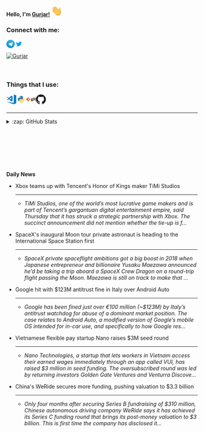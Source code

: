 #### Hello, I'm [Gurjar!](https://GurjarKing.github.io) <img src="https://raw.githubusercontent.com/ABSphreak/ABSphreak/master/gifs/Hi.gif" width="30px"></h2>


### Connect with me:

[<img align="left" alt="Gurjar | Telegram" width="22px" src="https://raw.githubusercontent.com/github/explore/80688e429a7d4ef2fca1e82350fe8e3517d3494d/topics/telegram/telegram.png" />][Telegram]
[<img align="left" alt="Gurjar | Twitter" width="22px" src="https://raw.githubusercontent.com/github/explore/80688e429a7d4ef2fca1e82350fe8e3517d3494d/topics/twitter/twitter.png" />][Twitter]
<br >
<br >
<a href="https://github.com/GurjarKing"><img src="https://komarev.com/ghpvc/?username=GurjarKing" alt="Gurjar" /></a> <br />
<br />
<br />
<!-- <br >

![](https://visitor-badge.glitch.me/badge?page_id=GurjarKing)

<br /> -->

### Things that I use:

[<img align="left" alt="Visual Studio Code" width="26px" src="https://raw.githubusercontent.com/github/explore/80688e429a7d4ef2fca1e82350fe8e3517d3494d/topics/visual-studio-code/visual-studio-code.png" />][VSCode]
[<img align="left" alt="Python" width="26px" src="https://raw.githubusercontent.com/github/explore/80688e429a7d4ef2fca1e82350fe8e3517d3494d/topics/python/python.png" />][Python]
[<img align="left" alt="Git" width="26px" src="https://raw.githubusercontent.com/github/explore/80688e429a7d4ef2fca1e82350fe8e3517d3494d/topics/git/git.png" />][Git]
[<img align="left" alt="GitHub" width="26px" src="https://raw.githubusercontent.com/github/explore/78df643247d429f6cc873026c0622819ad797942/topics/github/github.png" />][Github]

<br />
<br />

---
<details>
  <summary>:zap: GitHub Stats</summary>

<img align="left" alt="Gurjar's Github Stats" src="https://github-readme-stats.vercel.app/api?username=GurjarKing&show_icons=true&hide_border=true&count_private=true&include_all_commit=true&theme=algolia" />

</details>

<!-- ### 🔔 My latest tweet
<a href="https://twitter.com/Gurjar_King43" target="_blank">
	<img src="https://github.com/GurjarKing/GurjarKing/raw/master/tweet.png" width="70%" align="center" alt="Click to view on Twitter" title="My latest tweet, as an image"/>
</a> -->
<br>

<pre>

</pre>

<!-- **Quote of the hour:**

{qoth}

~ {qoth_author}
<pre>

</pre> -->
<br>
<pre>


</pre>
<strong>Daily News</strong>
  
  - Xbox teams up with Tencent's Honor of Kings maker TiMi Studios
     <hr/>
     
      - *TiMi Studios, one of the world’s most lucrative game makers and is part of Tencent’s gargantuan digital entertainment empire, said Thursday that it has struck a strategic partnership with Xbox. The succinct announcement did not mention whether the tie-up is f…*
     
  - SpaceX's inaugural Moon tour private astronaut is heading to the International Space Station first
      <hr/>
      
      - *SpaceX private spaceflight ambitions got a big boost in 2018 when Japanese entrepreneur and billionaire Yusaku Maezawa announced he’d be taking a trip aboard a SpaceX Crew Dragon on a round-trip flight passing the Moon. Maezawa is still on track to make that …*
      
  - Google hit with $123M antitrust fine in Italy over Android Auto
      <hr/>
      
      - *Google has been fined just over €100 million (~$123M) by Italy’s antitrust watchdog for abuse of a dominant market position. The case relates to Android Auto, a modified version of Google’s mobile OS intended for in-car use, and specifically to how Google res…*
      
  - Vietnamese flexible pay startup Nano raises $3M seed round
      <hr/>
      
      - *Nano Technologies, a startup that lets workers in Vietnam access their earned wages immediately through an app called VUI, has raised $3 million in seed funding. The oversubscribed round was led by returning investors Golden Gate Ventures and Venturra Discove…*
       
  - China's WeRide secures more funding, pushing valuation to $3.3 billion
      <hr/>
       
       - *Only four months after securing Series B fundraising of $310 million, Chinese autonomous driving company WeRide says it has achieved its Series C funding round that brings its post-money valuation to $3 billion. This is first time the company has disclosed it…*
      

<br />

[VSCode]: https://code.visualstudio.com/
[Python]: https://www.python.org/
[Git]: https://git-scm.com/
[Github]: https://github.com/
[Telegram]: https://t.me/Gurjar_King/
[Twitter]: https://twitter.com/Gurjar_King43/
